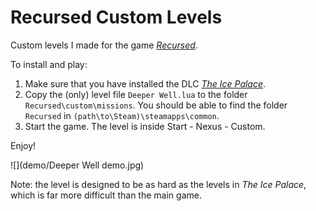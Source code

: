# Recursed Custom Levels
Custom levels I made for the game [*Recursed*](https://store.steampowered.com/app/497780/Recursed/).

To install and play:

1. Make sure that you have installed the DLC [*The Ice Palace*](https://recursed-ice-palace.github.io/).
2. Copy the (only) level file `Deeper Well.lua` to the folder `Recursed\custom\missions`. You should be able to find the folder `Recursed` in `(path\to\Steam)\steamapps\common`.
3. Start the game. The level is inside Start - Nexus - Custom.

Enjoy!

![](demo/Deeper Well demo.jpg)

Note: the level is designed to be as hard as the levels in *The Ice Palace*, which is far more difficult than the main game.
